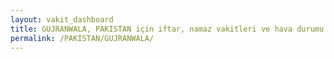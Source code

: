 ```yaml
---
layout: vakit_dashboard
title: GUJRANWALA, PAKISTAN için iftar, namaz vakitleri ve hava durumu - ilçe/eyalet seç
permalink: /PAKISTAN/GUJRANWALA/
---
```


<script type="text/javascript">
  var GLOBAL_COUNTRY = 'PAKISTAN';
  var GLOBAL_CITY = 'GUJRANWALA';
  var GLOBAL_STATE = '';
  var lat = 72;
  var lon = 21;
</script>
